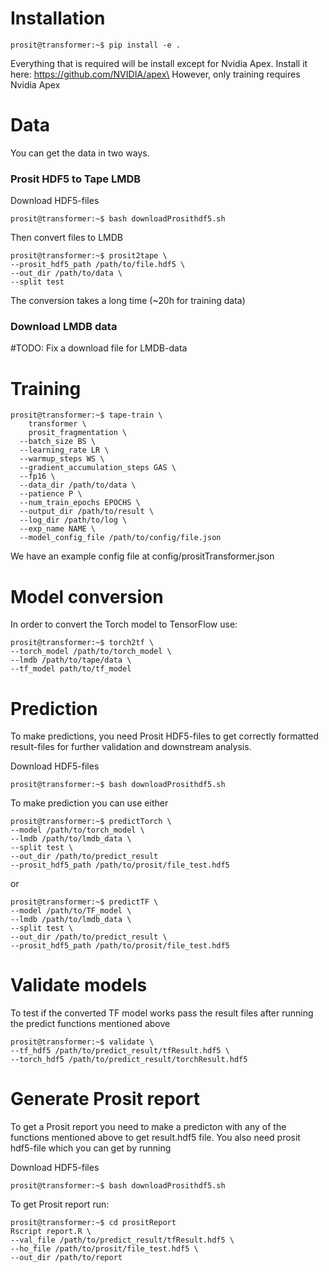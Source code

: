 # Installation
```console
prosit@transformer:~$ pip install -e .
```
Everything that is required will be install except for Nvidia Apex. Install it here: https://github.com/NVIDIA/apex\
However, only training requires Nvidia Apex
# Data
You can get the data in two ways.
### Prosit HDF5 to Tape LMDB
Download HDF5-files
```console
prosit@transformer:~$ bash downloadProsithdf5.sh
```
Then convert files to LMDB
```console
prosit@transformer:~$ prosit2tape \
--prosit_hdf5_path /path/to/file.hdf5 \
--out_dir /path/to/data \
--split test
```
The conversion takes a long time (~20h for training data)
### Download LMDB data
#TODO: Fix a download file for LMDB-data

# Training
```console
prosit@transformer:~$ tape-train \
    transformer \
    prosit_fragmentation \
  --batch_size BS \
  --learning_rate LR \
  --warmup_steps WS \
  --gradient_accumulation_steps GAS \
  --fp16 \
  --data_dir /path/to/data \
  --patience P \
  --num_train_epochs EPOCHS \
  --output_dir /path/to/result \
  --log_dir /path/to/log \
  --exp_name NAME \
  --model_config_file /path/to/config/file.json
```

We have an example config file at config/prositTransformer.json
# Model conversion
In order to convert the Torch model to TensorFlow use:
```console
prosit@transformer:~$ torch2tf \
--torch_model /path/to/torch_model \
--lmdb /path/to/tape/data \
--tf_model path/to/tf_model
```
# Prediction
To make predictions, you need Prosit HDF5-files to get correctly formatted result-files for further validation and downstream analysis.

Download HDF5-files
```console
prosit@transformer:~$ bash downloadProsithdf5.sh
```

To make prediction you can use either
```console
prosit@transformer:~$ predictTorch \
--model /path/to/torch_model \
--lmdb /path/to/lmdb_data \
--split test \
--out_dir /path/to/predict_result
--prosit_hdf5_path /path/to/prosit/file_test.hdf5
```

or

```console
prosit@transformer:~$ predictTF \
--model /path/to/TF_model \
--lmdb /path/to/lmdb_data \
--split test \
--out_dir /path/to/predict_result \
--prosit_hdf5_path /path/to/prosit/file_test.hdf5
```

# Validate models
To test if the converted TF model works pass the result files after running the predict functions mentioned above
```console
prosit@transformer:~$ validate \
--tf_hdf5 /path/to/predict_result/tfResult.hdf5 \
--torch_hdf5 /path/to/predict_result/torchResult.hdf5
```
# Generate Prosit report

To get a Prosit report you need to make a predicton with any of the functions mentioned above to get result.hdf5 file. You also need prosit hdf5-file which you can get by running 

Download HDF5-files
```console
prosit@transformer:~$ bash downloadProsithdf5.sh
```

To get Prosit report run:
```console
prosit@transformer:~$ cd prositReport
Rscript report.R \
--val_file /path/to/predict_result/tfResult.hdf5 \
--ho_file /path/to/prosit/file_test.hdf5 \
--out_dir /path/to/report
```